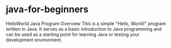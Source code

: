 # java-for-beginners

HelloWorld Java Program
Overview
This is a simple "Hello, World!" program written in Java. It serves as a basic introduction to Java programming and can be used as a starting point for learning Java or testing your development environment.
